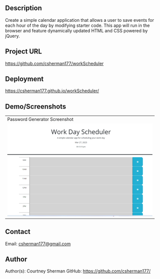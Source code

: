 ## Description 
Create a simple calendar application that allows a user to save events for each hour of the day by modifying starter code. This app will run in the browser and feature dynamically updated HTML and CSS powered by jQuery.

## Project URL
  https://github.com/csherman177/workScheduler

## Deployment
  https://csherman177.github.io/workScheduler/ 

## Demo/Screenshots
  <table>
  <tr>
    <td>Password Generator Screenshot</td>
  </tr>
  <tr>
    <td><img src= "workDayScheduler.png" height=300 alt="screenshot of workday scheduler"></td>
  </tr>
  </table>
 
  ## Contact
  Email: csherman177@gmail.com

  ## Author
  Author(s): Courtney Sherman 
  GitHub: https://github.com/csherman177/ 